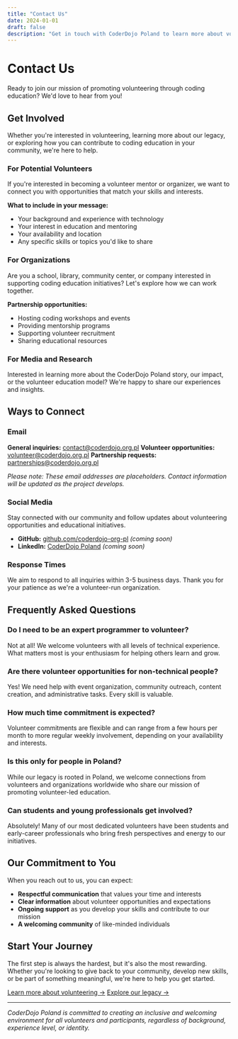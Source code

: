 ```yaml
---
title: "Contact Us"
date: 2024-01-01
draft: false
description: "Get in touch with CoderDojo Poland to learn more about volunteering opportunities and our mission."
---
```


# Contact Us

Ready to join our mission of promoting volunteering through coding education? We'd love to hear from you!

## Get Involved

Whether you're interested in volunteering, learning more about our legacy, or exploring how you can contribute to coding education in your community, we're here to help.

### For Potential Volunteers

If you're interested in becoming a volunteer mentor or organizer, we want to connect you with opportunities that match your skills and interests.

**What to include in your message:**
- Your background and experience with technology
- Your interest in education and mentoring
- Your availability and location
- Any specific skills or topics you'd like to share

### For Organizations

Are you a school, library, community center, or company interested in supporting coding education initiatives? Let's explore how we can work together.

**Partnership opportunities:**
- Hosting coding workshops and events
- Providing mentorship programs
- Supporting volunteer recruitment
- Sharing educational resources

### For Media and Research

Interested in learning more about the CoderDojo Poland story, our impact, or the volunteer education model? We're happy to share our experiences and insights.

## Ways to Connect

### Email
**General inquiries:** [contact@coderdojo.org.pl](mailto:contact@coderdojo.org.pl)
**Volunteer opportunities:** [volunteer@coderdojo.org.pl](mailto:volunteer@coderdojo.org.pl)
**Partnership requests:** [partnerships@coderdojo.org.pl](mailto:partnerships@coderdojo.org.pl)

*Please note: These email addresses are placeholders. Contact information will be updated as the project develops.*

### Social Media
Stay connected with our community and follow updates about volunteering opportunities and educational initiatives.

- **GitHub:** [github.com/coderdojo-org-pl](https://github.com/coderdojo-org-pl) *(coming soon)*
- **LinkedIn:** [CoderDojo Poland](https://linkedin.com/company/coderdojo-poland) *(coming soon)*

### Response Times
We aim to respond to all inquiries within 3-5 business days. Thank you for your patience as we're a volunteer-run organization.

## Frequently Asked Questions

### Do I need to be an expert programmer to volunteer?
Not at all! We welcome volunteers with all levels of technical experience. What matters most is your enthusiasm for helping others learn and grow.

### Are there volunteer opportunities for non-technical people?
Yes! We need help with event organization, community outreach, content creation, and administrative tasks. Every skill is valuable.

### How much time commitment is expected?
Volunteer commitments are flexible and can range from a few hours per month to more regular weekly involvement, depending on your availability and interests.

### Is this only for people in Poland?
While our legacy is rooted in Poland, we welcome connections from volunteers and organizations worldwide who share our mission of promoting volunteer-led education.

### Can students and young professionals get involved?
Absolutely! Many of our most dedicated volunteers have been students and early-career professionals who bring fresh perspectives and energy to our initiatives.

## Our Commitment to You

When you reach out to us, you can expect:
- **Respectful communication** that values your time and interests
- **Clear information** about volunteer opportunities and expectations
- **Ongoing support** as you develop your skills and contribute to our mission
- **A welcoming community** of like-minded individuals

## Start Your Journey

The first step is always the hardest, but it's also the most rewarding. Whether you're looking to give back to your community, develop new skills, or be part of something meaningful, we're here to help you get started.

[Learn more about volunteering →](/volunteer)
[Explore our legacy →](/legacy)

---

*CoderDojo Poland is committed to creating an inclusive and welcoming environment for all volunteers and participants, regardless of background, experience level, or identity.* 